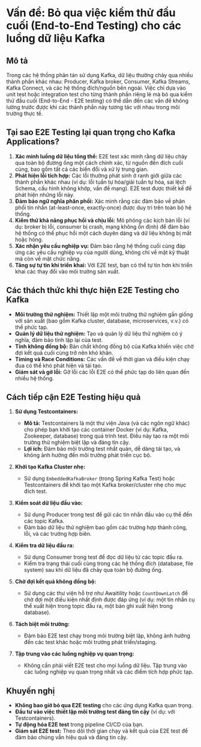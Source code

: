 # Vấn đề: Bỏ qua việc kiểm thử đầu cuối (End-to-End Testing) cho các luồng dữ liệu Kafka

## Mô tả
Trong các hệ thống phân tán sử dụng Kafka, dữ liệu thường chảy qua nhiều thành phần khác nhau: Producer, Kafka broker, Consumer, Kafka Streams, Kafka Connect, và các hệ thống đích/nguồn bên ngoài. Việc chỉ dựa vào unit test hoặc integration test cho từng thành phần riêng lẻ mà bỏ qua kiểm thử đầu cuối (End-to-End - E2E testing) có thể dẫn đến các vấn đề không lường trước được khi các thành phần này tương tác với nhau trong môi trường thực tế.

## Tại sao E2E Testing lại quan trọng cho Kafka Applications?
1.  **Xác minh luồng dữ liệu tổng thể:** E2E test xác minh rằng dữ liệu chảy qua toàn bộ đường ống một cách chính xác, từ nguồn đến đích cuối cùng, bao gồm tất cả các biến đổi và xử lý trung gian.
2.  **Phát hiện lỗi tích hợp:** Các lỗi thường phát sinh ở ranh giới giữa các thành phần khác nhau (ví dụ: lỗi tuần tự hóa/giải tuần tự hóa, sai lệch Schema, cấu hình không khớp, vấn đề mạng). E2E test được thiết kế để phát hiện những lỗi này.
3.  **Đảm bảo ngữ nghĩa phân phối:** Xác minh rằng các đảm bảo về phân phối tin nhắn (at-least-once, exactly-once) được duy trì trên toàn bộ hệ thống.
4.  **Kiểm thử khả năng phục hồi và chịu lỗi:** Mô phỏng các kịch bản lỗi (ví dụ: broker bị lỗi, consumer bị crash, mạng không ổn định) để đảm bảo hệ thống có thể phục hồi một cách duyên dáng và dữ liệu không bị mất hoặc hỏng.
5.  **Xác nhận yêu cầu nghiệp vụ:** Đảm bảo rằng hệ thống cuối cùng đáp ứng các yêu cầu nghiệp vụ của người dùng, không chỉ về mặt kỹ thuật mà còn về mặt chức năng.
6.  **Tăng sự tự tin khi triển khai:** Với E2E test, bạn có thể tự tin hơn khi triển khai các thay đổi vào môi trường sản xuất.

## Các thách thức khi thực hiện E2E Testing cho Kafka
*   **Môi trường thử nghiệm:** Thiết lập một môi trường thử nghiệm gần giống với sản xuất (bao gồm Kafka cluster, database, microservices, v.v.) có thể phức tạp.
*   **Quản lý dữ liệu thử nghiệm:** Tạo và quản lý dữ liệu thử nghiệm có ý nghĩa, đảm bảo tính lặp lại của test.
*   **Tính không đồng bộ:** Bản chất không đồng bộ của Kafka khiến việc chờ đợi kết quả cuối cùng trở nên khó khăn.
*   **Timing và Race Conditions:** Các vấn đề về thời gian và điều kiện chạy đua có thể khó phát hiện và tái tạo.
*   **Giám sát và gỡ lỗi:** Gỡ lỗi các lỗi E2E có thể phức tạp do liên quan đến nhiều hệ thống.

## Cách tiếp cận E2E Testing hiệu quả
1.  **Sử dụng Testcontainers:**
    *   **Mô tả:** Testcontainers là một thư viện Java (và các ngôn ngữ khác) cho phép bạn khởi tạo các container Docker (ví dụ: Kafka, Zookeeper, database) trong quá trình test. Điều này tạo ra một môi trường thử nghiệm biệt lập và đáng tin cậy.
    *   **Lợi ích:** Đảm bảo môi trường test nhất quán, dễ dàng tái tạo, và không ảnh hưởng đến môi trường phát triển cục bộ.

2.  **Khởi tạo Kafka Cluster nhẹ:**
    *   Sử dụng `EmbeddedKafkaBroker` (trong Spring Kafka Test) hoặc Testcontainers để khởi tạo một Kafka broker/cluster nhẹ cho mục đích test.

3.  **Kiểm soát dữ liệu đầu vào:**
    *   Sử dụng Producer trong test để gửi các tin nhắn đầu vào cụ thể đến các topic Kafka.
    *   Đảm bảo dữ liệu thử nghiệm bao gồm các trường hợp thành công, lỗi, và các trường hợp biên.

4.  **Kiểm tra dữ liệu đầu ra:**
    *   Sử dụng Consumer trong test để đọc dữ liệu từ các topic đầu ra.
    *   Kiểm tra trạng thái cuối cùng trong các hệ thống đích (database, file system) sau khi dữ liệu đã chảy qua toàn bộ đường ống.

5.  **Chờ đợi kết quả không đồng bộ:**
    *   Sử dụng các thư viện hỗ trợ như Awaitility hoặc `CountDownLatch` để chờ đợi một điều kiện nhất định được đáp ứng (ví dụ: một tin nhắn cụ thể xuất hiện trong topic đầu ra, một bản ghi xuất hiện trong database).

6.  **Tách biệt môi trường:**
    *   Đảm bảo E2E test chạy trong môi trường biệt lập, không ảnh hưởng đến các test khác hoặc môi trường phát triển/staging.

7.  **Tập trung vào các luồng nghiệp vụ quan trọng:**
    *   Không cần phải viết E2E test cho mọi luồng dữ liệu. Tập trung vào các luồng nghiệp vụ quan trọng nhất và các điểm tích hợp phức tạp.

## Khuyến nghị
*   **Không bao giờ bỏ qua E2E testing** cho các ứng dụng Kafka quan trọng.
*   **Đầu tư vào việc thiết lập môi trường test đáng tin cậy** (ví dụ: với Testcontainers).
*   **Tự động hóa E2E test** trong pipeline CI/CD của bạn.
*   **Giám sát E2E test:** Theo dõi thời gian chạy và kết quả của E2E test để đảm bảo chúng vẫn hiệu quả và đáng tin cậy.